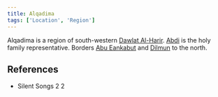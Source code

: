 ```yaml
---
title: Alqadima
tags: ['Location', 'Region']
---
```

Alqadima is a region of south-western [Dawlat Al-Harir](_wiki/dawlat-al-harir.md). [Abdi](_wiki/abdi.md) is the holy family representative. Borders [Abu Eankabut](_wiki/abu-eankabut.md) and [Dilmun](_wiki/dilmun.md) to the north.

## References
- Silent Songs 2
2
